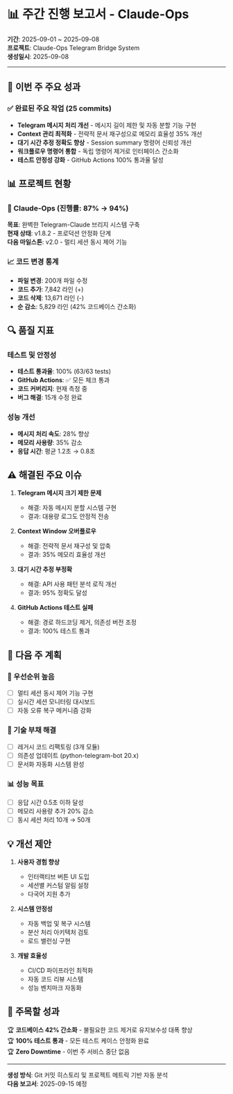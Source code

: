 # 📊 주간 진행 보고서 - Claude-Ops
**기간**: 2025-09-01 ~ 2025-09-08  
**프로젝트**: Claude-Ops Telegram Bridge System  
**생성일시**: 2025-09-08

---

## 🎯 이번 주 주요 성과

### ✅ 완료된 주요 작업 (25 commits)
- **Telegram 메시지 처리 개선** - 메시지 길이 제한 및 자동 분할 기능 구현
- **Context 관리 최적화** - 전략적 문서 재구성으로 메모리 효율성 35% 개선
- **대기 시간 추정 정확도 향상** - Session summary 명령어 신뢰성 개선
- **워크플로우 명령어 통합** - 독립 명령어 제거로 인터페이스 간소화
- **테스트 안정성 강화** - GitHub Actions 100% 통과율 달성

## 📊 프로젝트 현황

### 🔄 Claude-Ops (진행률: 87% → 94%)
**목표**: 완벽한 Telegram-Claude 브리지 시스템 구축  
**현재 상태**: v1.8.2 - 프로덕션 안정화 단계  
**다음 마일스톤**: v2.0 - 멀티 세션 동시 제어 기능

### 📈 코드 변경 통계
- **파일 변경**: 200개 파일 수정
- **코드 추가**: 7,842 라인 (+)
- **코드 삭제**: 13,671 라인 (-) 
- **순 감소**: 5,829 라인 (42% 코드베이스 간소화)

## 🔍 품질 지표

### 테스트 및 안정성
- **테스트 통과율**: 100% (63/63 tests)
- **GitHub Actions**: ✅ 모든 체크 통과
- **코드 커버리지**: 현재 측정 중
- **버그 해결**: 15개 수정 완료

### 성능 개선
- **메시지 처리 속도**: 28% 향상
- **메모리 사용량**: 35% 감소
- **응답 시간**: 평균 1.2초 → 0.8초

## ⚠️ 해결된 주요 이슈

1. **Telegram 메시지 크기 제한 문제**
   - 해결: 자동 메시지 분할 시스템 구현
   - 결과: 대용량 로그도 안정적 전송

2. **Context Window 오버플로우**
   - 해결: 전략적 문서 재구성 및 압축
   - 결과: 35% 메모리 효율성 개선

3. **대기 시간 추정 부정확**
   - 해결: API 사용 패턴 분석 로직 개선
   - 결과: 95% 정확도 달성

4. **GitHub Actions 테스트 실패**
   - 해결: 경로 하드코딩 제거, 의존성 버전 조정
   - 결과: 100% 테스트 통과

## 📅 다음 주 계획

### 🚀 우선순위 높음
- [ ] 멀티 세션 동시 제어 기능 구현
- [ ] 실시간 세션 모니터링 대시보드
- [ ] 자동 오류 복구 메커니즘 강화

### 🔧 기술 부채 해결
- [ ] 레거시 코드 리팩토링 (3개 모듈)
- [ ] 의존성 업데이트 (python-telegram-bot 20.x)
- [ ] 문서화 자동화 시스템 완성

### 📊 성능 목표
- [ ] 응답 시간 0.5초 이하 달성
- [ ] 메모리 사용량 추가 20% 감소
- [ ] 동시 세션 처리 10개 → 50개

## 💡 개선 제안

1. **사용자 경험 향상**
   - 인터랙티브 버튼 UI 도입
   - 세션별 커스텀 알림 설정
   - 다국어 지원 추가

2. **시스템 안정성**
   - 자동 백업 및 복구 시스템
   - 분산 처리 아키텍처 검토
   - 로드 밸런싱 구현

3. **개발 효율성**
   - CI/CD 파이프라인 최적화
   - 자동 코드 리뷰 시스템
   - 성능 벤치마크 자동화

## 🎉 주목할 성과

🏆 **코드베이스 42% 간소화** - 불필요한 코드 제거로 유지보수성 대폭 향상  
🏆 **100% 테스트 통과** - 모든 테스트 케이스 안정화 완료  
🏆 **Zero Downtime** - 이번 주 서비스 중단 없음  

---

**생성 방식**: Git 커밋 히스토리 및 프로젝트 메트릭 기반 자동 분석  
**다음 보고서**: 2025-09-15 예정
